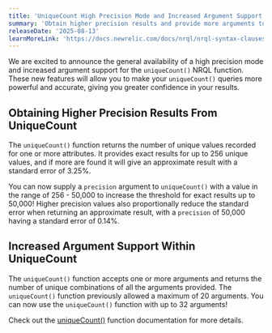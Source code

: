 ```yaml
---
title: 'UniqueCount High Precision Mode and Increased Argument Support is now Generally Available'
summary: 'Obtain higher precision results and provide more arguments to your uniqueCount() queries.'
releaseDate: '2025-08-13'
learnMoreLink: 'https://docs.newrelic.com/docs/nrql/nrql-syntax-clauses-functions/#func-uniqueCount'
---
```


We are excited to announce the general availability of a high precision mode and increased argument support for the `uniqueCount()` NRQL function. These new features will allow you to make your `uniqueCount()` queries more powerful and accurate, giving you greater confidence in your results.

## Obtaining Higher Precision Results From UniqueCount
The `uniqueCount()` function returns the number of unique values recorded for one or more attributes. It provides exact results for up to 256 unique values, and if more are found it will give an approximate result with a standard error of 3.25%. 

You can now supply a `precision` argument to `uniqueCount()` with a value in the range of 256 - 50,000 to increase the threshold for exact results up to 50,000! Higher precision values also proportionally reduce the standard error when returning an approximate result, with a `precision` of 50,000 having a standard error of 0.14%.

## Increased Argument Support Within UniqueCount
The `uniqueCount()` function accepts one or more arguments and returns the number of unique combinations of all the arguments provided. The `uniqueCount()` function previously allowed a maximum of 20 arguments. You can now use the `uniqueCount()` function with up to 32 arguments!

Check out the [uniqueCount()](https://docs.newrelic.com/docs/nrql/nrql-syntax-clauses-functions/#func-uniqueCount) function documentation for more details.
